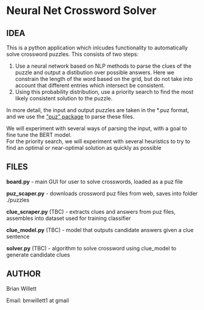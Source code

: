 # Neural Net Crossword Solver


## IDEA

This is a python application which inlcudes functionality to automatically solve crossword puzzles.
This consists of two steps:

1. Use a neural network based on NLP methods to parse the clues of the puzzle and output a distibution over possible answers.
Here we constrain the length of the word based on the grid, but do not take into account that different entries which intersect be consistent.
2. Using this probability distribution, use a priority search to find the most likely consistent solution to the puzzle.

In more detail, the input and output puzzles are taken in the *.puz format, and we use the ["puz" package](https://github.com/alexdej/puzpy) to parse these files.

We will experiment with several ways of parsing the input, with a goal to fine tune the BERT model.  
For the priority search, we will experiment with several heuristics to try to find an optimal or near-optimal solution as quickly as possible 

## FILES

**board.py** - main GUI for user to solve crosswords, loaded as a puz file

**puz_scaper.py** - downloads crossword puz files from web, saves into folder ./puzzles

**clue_scraper.py** (TBC) - extracts clues and answers from puz files, assembles into dataset used for training classifier

**clue_model.py** (TBC) - model that outputs candidate answers given a clue sentence

**solver.py** (TBC) - algorithm to solve crossword using clue_model to generate candidate clues

## AUTHOR

Brian Willett

Email: bmwillett1 at gmail